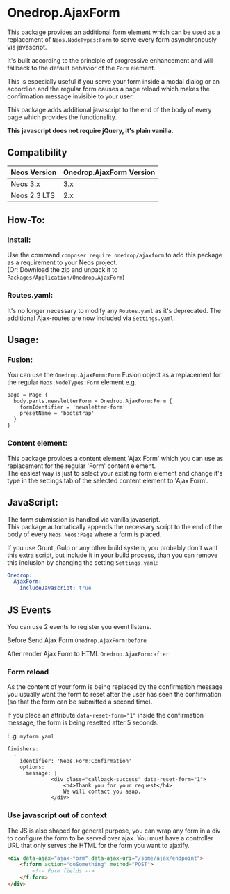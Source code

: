 # Onedrop.AjaxForm

This package provides an additional form element which can be used as a replacement 
of ``Neos.NodeTypes:Form`` to serve every form asynchronously via javascript.

It's built according to the principle of progressive enhancement and will fallback to 
the default behavior of the `Form` element.

This is especially useful if you serve your form inside a modal dialog or an accordion
and the regular form causes a page reload which makes the confirmation message invisible
to your user.

This package adds additional javascript to the end of the body of every page which provides
the functionality. 

**This javascript does not require jQuery, it's plain vanilla.**  

## Compatibility

| Neos Version     | Onedrop.AjaxForm Version  |
|------------------|---------------------------|
| Neos 3.x         | 3.x                       |
| Neos 2.3 LTS     | 2.x                       |

## How-To:

### Install: 

Use the command ``composer require onedrop/ajaxform`` to add this package as a requirement to your Neos project.  
(Or: Download the zip and unpack it to ``Packages/Application/Onedrop.AjaxForm``)

### Routes.yaml:

It's no longer necessary to modify any `Routes.yaml` as it's deprecated. The additional Ajax-routes are now included
via `Settings.yaml`.

## Usage: 

### Fusion:

You can use the ``Onedrop.AjaxForm:Form`` Fusion object as a replacement for the regular ``Neos.NodeTypes:Form``
element e.g.

```neosfusion
page = Page {  
  body.parts.newsletterForm = Onedrop.AjaxForm:Form {  
    formIdentifier = 'newsletter-form'  
    presetName = 'bootstrap'  
  }  
}
```

### Content element:

This package provides a content element 'Ajax Form' which you can use as replacement for the regular
'Form' content element.  
The easiest way is just to select your existing form element and change it's type in the settings tab 
of the selected content element to 'Ajax Form'.

## JavaScript:

The form submission is handled via vanilla javascript.  
This package automatically appends the necessary script to the end of the body of every ``Neos.Neos:Page`` where 
a form is placed.

If you use Grunt, Gulp or any other build system, you probably don't want this extra script, 
but include it in your build process, than you can remove this inclusion by changing the setting ``Settings.yaml``:

```yaml
Onedrop:
  AjaxForm:
    includeJavascript: true
```

## JS Events

You can use 2 events to register you event listens.

Before Send Ajax Form `Onedrop.AjaxForm:before`

After render Ajax Form to HTML `Onedrop.AjaxForm:after`

### Form reload

As the content of your form is being replaced by the confirmation message you usually want 
the form to reset after the user has seen the confirmation (so that the form can be submitted a second time).

If you place an attribute ``data-reset-form="1"`` inside the confirmation message, the form is 
being resetted after 5 seconds.

E.g. ``myform.yaml``

    finishers:
      -
        identifier: 'Neos.Form:Confirmation'
        options:
          message: |
                  <div class="callback-success" data-reset-form="1">
                      <h4>Thank you for your request</h4>
                      We will contact you asap.
                  </div>

### Use javascript out of context

The JS is also shaped for general purpose, you can wrap any form in a div to configure the form
to be served over ajax. You must have a controller URL that only serves the HTML for the form you
want to ajaxify.

```html
<div data-ajax="ajax-form" data-ajax-uri="/some/ajax/endpoint">
    <f:form action="doSomething" method="POST">
        <!-- Form fields -->
    </f:form>
</div>
```
